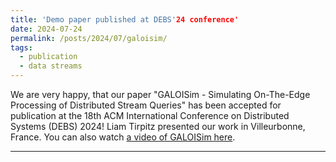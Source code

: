 ```yaml
---
title: 'Demo paper published at DEBS'24 conference'
date: 2024-07-24
permalink: /posts/2024/07/galoisim/
tags:
  - publication
  - data streams
---
```


We are very happy, that our paper "GALOISim - Simulating On-The-Edge Processing of Distributed Stream Queries" has been accepted for publication at the 18th ACM International Conference on Distributed Systems (DEBS) 2024! Liam Tirpitz presented our work in Villeurbonne, France. 
You can also watch [a video of GALOISim here]("../assets/galoisim_public.mp4").

------

